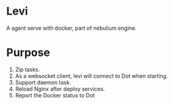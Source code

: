 Levi
======

A agent serve with docker, part of nebulium engine.

Purpose
======

1. Zip tasks.
2. As a websocket client, levi will connect to Dot when starting.
3. Support daemon task.
4. Reload Nginx after deploy services.
5. Report the Docker status to Dot


